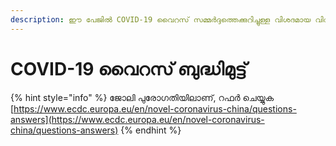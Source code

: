 ```yaml
---
description: ഈ പേജിൽ COVID-19 വൈറസ് സമ്മർദ്ദത്തെക്കുറിച്ചുള്ള വിശദമായ വിവരങ്ങൾ അടങ്ങിയിരിക്കുന്നു.
---
```


# COVID-19 വൈറസ് ബുദ്ധിമുട്ട്

{% hint style="info" %}
ജോലി പുരോഗതിയിലാണ്,  റഫർ ചെയ്യുക [https://www.ecdc.europa.eu/en/novel-coronavirus-china/questions-answers](https://www.ecdc.europa.eu/en/novel-coronavirus-china/questions-answers)
{% endhint %}

